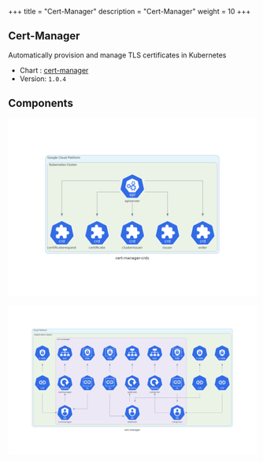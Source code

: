 +++
title = "Cert-Manager"
description = "Cert-Manager"
weight = 10
+++

## Cert-Manager

Automatically provision and manage TLS certificates in Kubernetes

* Chart : [cert-manager](https://artifacthub.io/packages/helm/jetstack/cert-manager)
* Version: `1.0.4`

## Components

<img src="/docs/images/cert-manager-crds.png"
 alt="Cert-Manager CRD"
 class="mt-3 mb-3 border border-info rounded">

 <img src="/docs/images/cert-manager.png"
 alt="Cert-Manager"
 class="mt-3 mb-3 border border-info rounded">
